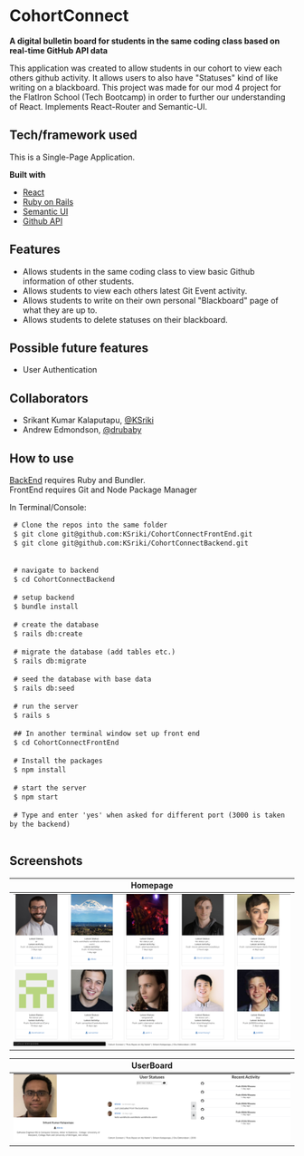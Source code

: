 # CohortConnect

<b>A digital bulletin board for students in the same coding class based on real-time GitHub API data</b>

This application was created to allow students in our cohort to view each others github activity. It allows users to also have "Statuses" kind of like writing on a blackboard. This project was made for our mod 4 project for the FlatIron School (Tech Bootcamp) in order to further our understanding of React. Implements React-Router and Semantic-UI.

## Tech/framework used

This is a Single-Page Application.

<b>Built with</b>
- [React](https://reactjs.org/)
- [Ruby on Rails](https://rubyonrails.org/)
- [Semantic UI](https://react.semantic-ui.com/)
- [Github API](https://developer.github.com/v3/)

## Features

- Allows students in the same coding class to view basic Github information of other students.
- Allows students to view each others latest Git Event activity.
- Allows students to write on their own personal "Blackboard" page of what they are up to.
- Allows students to delete statuses on their blackboard.

## Possible future features

- User Authentication

## Collaborators
- Srikant Kumar Kalaputapu, [@KSriki](https://github.com/KSriki)
- Andrew Edmondson, [@drubaby](https://github.com/drubaby/)

## How to use

[BackEnd](https://github.com/KSriki/CohortConnectBackend) requires Ruby and Bundler.   
FrontEnd requires Git and Node Package Manager

In Terminal/Console:

```
 # Clone the repos into the same folder
 $ git clone git@github.com:KSriki/CohortConnectFrontEnd.git
 $ git clone git@github.com:KSriki/CohortConnectBackend.git
 

 # navigate to backend
 $ cd CohortConnectBackend
 
 # setup backend
 $ bundle install
 
 # create the database
 $ rails db:create
 
 # migrate the database (add tables etc.)
 $ rails db:migrate

 # seed the database with base data
 $ rails db:seed

 # run the server
 $ rails s
 
 ## In another terminal window set up front end
 $ cd CohortConnectFrontEnd
 
 # Install the packages
 $ npm install
 
 # start the server
 $ npm start
 
 # Type and enter 'yes' when asked for different port (3000 is taken by the backend)
 
```
## Screenshots

| Homepage  |
| ------------- | 
| <img src="assets/HomePage.png" alt="homepage" /> | 

| UserBoard | 
| ------------- | 
|  <img src="assets/UserBoard.png" alt="showpage" /> |

